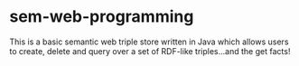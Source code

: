 # sem-web-programming
This is a basic semantic web triple store written in Java which allows users to create, delete and query over a set of RDF-like triples...and the get facts!
